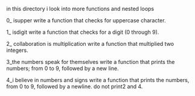 in this directory i look into more functions and nested loops

0_ isupper
write a function that checks for uppercase character.

1_ isdigit
write a function that checks for a digit (0 through 9).

2_ collaboration is multiplication
write a function that multiplied two integers.

3_the numbers speak for themselves
write a function that prints the numbers; from 0 to 9, followed by a new line.

4_i believe in numbers and signs
write a function that prints the numbers, from 0 to 9, followed by a newline. do not print2 and 4.


